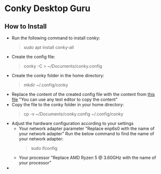 # Conky Desktop Guru
## How to Install
   - Run the following command to install conky:
      > sudo apt install conky-all
   - Create the config file:
      > conky -C > ~/Documents/conky.config
   - Create the conky folder in the home directory:
      > mkdir ~/.config/conky
   - Replace the content of the created config file with the content from [this file](https://github.com/moabdrabou/Conky_Desktop_Guru/blob/main/conky.config) "You can use any text editor to copy the content"
   - Copy the file to the conky folder in your home directory:
      > cp -v ~/Documents/conky.config ~/.config/conky
   - Adjust the hardware configuration according to your settings
     - Your network adapter parameter "Replace enp6s0 with the name of your network adapter" Run the below command to find the name of your network adapter:
       > sudo ifconfig
     - Your processor "Replace AMD Ryzen 5 @ 3.60GHz with the name of your processor" 
   - 



